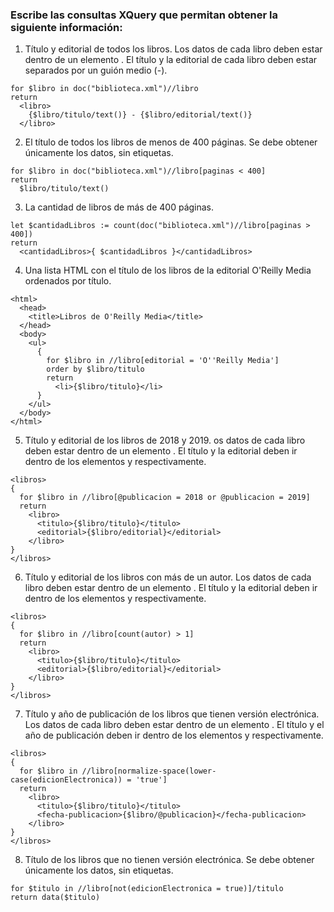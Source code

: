 ### Escribe las consultas XQuery que permitan obtener la siguiente información:
>
1. Título y editorial de todos los libros. Los datos de cada libro deben estar dentro de un elemento <libro>. El título y la editorial de cada libro deben estar separados por un guión medio (-).
>
```
for $libro in doc("biblioteca.xml")//libro
return
  <libro>
    {$libro/titulo/text()} - {$libro/editorial/text()}
  </libro>
```
>
2. El título de todos los libros de menos de 400 páginas. Se debe obtener únicamente los datos, sin etiquetas.
>
```
for $libro in doc("biblioteca.xml")//libro[paginas < 400]
return
  $libro/titulo/text()
```
>
3. La cantidad de libros de más de 400 páginas.
>
```
let $cantidadLibros := count(doc("biblioteca.xml")//libro[paginas > 400])
return
  <cantidadLibros>{ $cantidadLibros }</cantidadLibros>
```
>
4. Una lista HTML con el título de los libros de la editorial O'Reilly Media ordenados por título.
>
```
<html>
  <head>
    <title>Libros de O'Reilly Media</title>
  </head>
  <body>
    <ul>
      {
        for $libro in //libro[editorial = 'O''Reilly Media']
        order by $libro/titulo
        return
          <li>{$libro/titulo}</li>
      }
    </ul>
  </body>
</html>
```
>
5. Título y editorial de los libros de 2018 y 2019. os datos de cada libro deben estar dentro de un elemento <libro>. El título y la editorial deben ir dentro de los elementos <titulo> y <editorial> respectivamente.
>
```
<libros>
{
  for $libro in //libro[@publicacion = 2018 or @publicacion = 2019]
  return
    <libro>
      <titulo>{$libro/titulo}</titulo>
      <editorial>{$libro/editorial}</editorial>
    </libro>
}
</libros>
```
>
6. Título y editorial de los libros con más de un autor. Los datos de cada libro deben estar dentro de un elemento <libro>. El título y la editorial deben ir dentro de los elementos <titulo> y <editorial> respectivamente.
 >
```
<libros>
{
  for $libro in //libro[count(autor) > 1]
  return
    <libro>
      <titulo>{$libro/titulo}</titulo>
      <editorial>{$libro/editorial}</editorial>
    </libro>
}
</libros>
```
>
7. Título y año de publicación de los libros que tienen versión electrónica. Los datos de cada libro deben estar dentro de un elemento <libro>. El título y el año de publicación deben ir dentro de los elementos <titulo> y <fecha-publicacion> respectivamente.
>
```
<libros>
{
  for $libro in //libro[normalize-space(lower-case(edicionElectronica)) = 'true']
  return
    <libro>
      <titulo>{$libro/titulo}</titulo>
      <fecha-publicacion>{$libro/@publicacion}</fecha-publicacion>
    </libro>
}
</libros>
```
>
8. Título de los libros que no tienen versión electrónica. Se debe obtener únicamente los datos, sin etiquetas.
>
```
for $titulo in //libro[not(edicionElectronica = true)]/titulo
return data($titulo)
```
>

